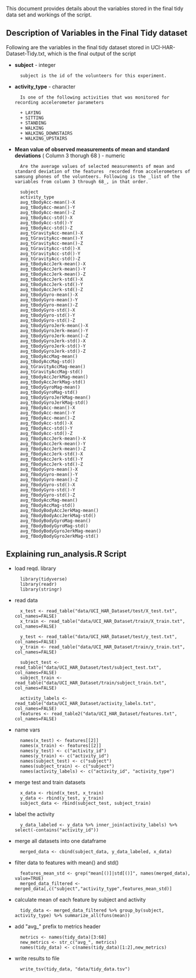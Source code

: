 This document provides details about the variables stored in the final tidy data set and workings of the script.

## Description of Variables in the Final Tidy dataset

Following are the variables in the final tidy dataset stored in UCI-HAR-Dataset-Tidy.txt, which is the final output of the script

* __subject__  - integer 

        subject is the id of the volunteers for this experiment.

* __activity_type__   - character

        Is one of the following activities that was monitored for recording accelerometer parameters
  
        + LAYING
        + SITTING
        + STANDING
        + WALKING
        + WALKING_DOWNSTAIRS
        + WALKING_UPSTAIRS

* __Mean value of observed measurements of mean and standard deviations__ ( Column 3 thorugh 68 ) - numeric
 
        Are the average values of selected measurements of mean and standard deviation of the features  recorded from accelerometers of samsung phones of the volunteers. Following is the _list of the variables from column 3 through 68_, in that order.

        subject
        activity_type
        avg_tBodyAcc-mean()-X
        avg_tBodyAcc-mean()-Y
        avg_tBodyAcc-mean()-Z
        avg_tBodyAcc-std()-X
        avg_tBodyAcc-std()-Y
        avg_tBodyAcc-std()-Z
        avg_tGravityAcc-mean()-X
        avg_tGravityAcc-mean()-Y
        avg_tGravityAcc-mean()-Z
        avg_tGravityAcc-std()-X
        avg_tGravityAcc-std()-Y
        avg_tGravityAcc-std()-Z
        avg_tBodyAccJerk-mean()-X
        avg_tBodyAccJerk-mean()-Y
        avg_tBodyAccJerk-mean()-Z
        avg_tBodyAccJerk-std()-X
        avg_tBodyAccJerk-std()-Y
        avg_tBodyAccJerk-std()-Z
        avg_tBodyGyro-mean()-X
        avg_tBodyGyro-mean()-Y
        avg_tBodyGyro-mean()-Z
        avg_tBodyGyro-std()-X
        avg_tBodyGyro-std()-Y
        avg_tBodyGyro-std()-Z
        avg_tBodyGyroJerk-mean()-X
        avg_tBodyGyroJerk-mean()-Y
        avg_tBodyGyroJerk-mean()-Z
        avg_tBodyGyroJerk-std()-X
        avg_tBodyGyroJerk-std()-Y
        avg_tBodyGyroJerk-std()-Z
        avg_tBodyAccMag-mean()
        avg_tBodyAccMag-std()
        avg_tGravityAccMag-mean()
        avg_tGravityAccMag-std()
        avg_tBodyAccJerkMag-mean()
        avg_tBodyAccJerkMag-std()
        avg_tBodyGyroMag-mean()
        avg_tBodyGyroMag-std()
        avg_tBodyGyroJerkMag-mean()
        avg_tBodyGyroJerkMag-std()
        avg_fBodyAcc-mean()-X
        avg_fBodyAcc-mean()-Y
        avg_fBodyAcc-mean()-Z
        avg_fBodyAcc-std()-X
        avg_fBodyAcc-std()-Y
        avg_fBodyAcc-std()-Z
        avg_fBodyAccJerk-mean()-X
        avg_fBodyAccJerk-mean()-Y
        avg_fBodyAccJerk-mean()-Z
        avg_fBodyAccJerk-std()-X
        avg_fBodyAccJerk-std()-Y
        avg_fBodyAccJerk-std()-Z
        avg_fBodyGyro-mean()-X
        avg_fBodyGyro-mean()-Y
        avg_fBodyGyro-mean()-Z
        avg_fBodyGyro-std()-X
        avg_fBodyGyro-std()-Y
        avg_fBodyGyro-std()-Z
        avg_fBodyAccMag-mean()
        avg_fBodyAccMag-std()
        avg_fBodyBodyAccJerkMag-mean()
        avg_fBodyBodyAccJerkMag-std()
        avg_fBodyBodyGyroMag-mean()
        avg_fBodyBodyGyroMag-std()
        avg_fBodyBodyGyroJerkMag-mean()
        avg_fBodyBodyGyroJerkMag-std()

## Explaining run_analysis.R Script

+ load reqd. library

        library(tidyverse)
        library(readr)
        library(stringr)
        
+ read data

        x_test <- read_table("data/UCI_HAR_Dataset/test/X_test.txt", col_names=FALSE)
        x_train <- read_table("data/UCI_HAR_Dataset/train/X_train.txt", col_names=FALSE)
        
        y_test <- read_table("data/UCI_HAR_Dataset/test/y_test.txt", col_names=FALSE)
        y_train <- read_table("data/UCI_HAR_Dataset/train/y_train.txt", col_names=FALSE)
        
        subject_test <- read_table("data/UCI_HAR_Dataset/test/subject_test.txt", col_names=FALSE)
        subject_train <- read_table("data/UCI_HAR_Dataset/train/subject_train.txt", col_names=FALSE)
        
        activity_labels <- read_table("data/UCI_HAR_Dataset/activity_labels.txt", col_names=FALSE)
        features <- read_table2("data/UCI_HAR_Dataset/features.txt", col_names=FALSE)
        
+ name vars 

        names(x_test) <- features[[2]]
        names(x_train) <- features[[2]]
        names(y_test) <- c("activity_id")
        names(y_train) <- c("activity_id")
        names(subject_test) <- c("subject")
        names(subject_train) <- c("subject")
        names(activity_labels) <- c("activity_id", "activity_type")
        
+ merge test and train datasets

        x_data <- rbind(x_test, x_train)
        y_data <- rbind(y_test, y_train)
        subject_data <- rbind(subject_test, subject_train)
        
+ label the activity

        y_data_labeled <- y_data %>% inner_join(activity_labels) %>% select(-contains("activity_id"))
        
+ merge all datasets into one dataframe

        merged_data <- cbind(subject_data, y_data_labeled, x_data)
        
+ filter data to features with mean() and std()

        features_mean_std <- grep("mean[()]|std[()]", names(merged_data), value=TRUE)
        merged_data_filtered <- merged_data[,c("subject","activity_type",features_mean_std)]
        
+ calculate mean of each feature by subject and activity

        tidy_data <- merged_data_filtered %>% group_by(subject, activity_type) %>% summarize_all(funs(mean))
        
+ add "avg_" prefix to metrics header

        metrics <- names(tidy_data)[3:68]
        new_metrics <- str_c("avg_", metrics)
        names(tidy_data) <- c(names(tidy_data)[1:2],new_metrics)
        
+ write results to file

        write_tsv(tidy_data, "data/tidy_data.tsv")
